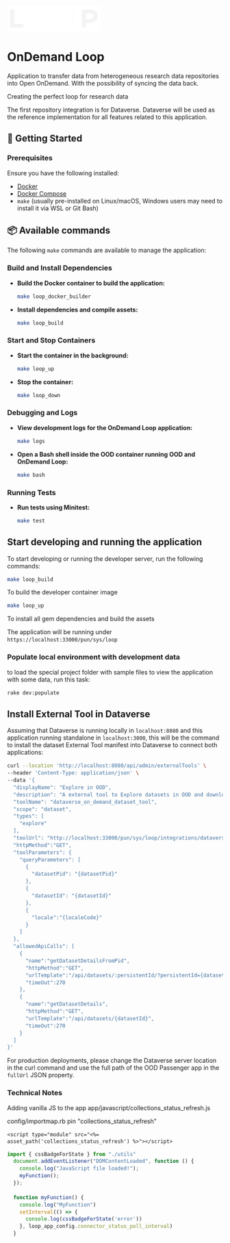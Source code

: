 ![Loop Logo](application/app/assets/images/loop_logo.png)

# OnDemand Loop


Application to transfer data from heterogeneous research data repositories into Open OnDemand. With the possibility of syncing the data back.

Creating the perfect loop for research data

The first repository integration is for Dataverse.
Dataverse will be used as the reference implementation for all features related to this application.

## 🚀 Getting Started

### Prerequisites
Ensure you have the following installed:
- [Docker](https://www.docker.com/)
- [Docker Compose](https://docs.docker.com/compose/)
- `make` (usually pre-installed on Linux/macOS, Windows users may need to install it via WSL or Git Bash)


## 📦 Available commands

The following `make` commands are available to manage the application:

### Build and Install Dependencies
- **Build the Docker container to build the application:**
  ```sh
  make loop_docker_builder
  ```
- **Install dependencies and compile assets:**
  ```sh
  make loop_build
  ```

### Start and Stop Containers
- **Start the container in the background:**
  ```sh
  make loop_up
  ```
- **Stop the container:**
  ```sh
  make loop_down
  ```

### Debugging and Logs
- **View development logs for the OnDemand Loop application:**
  ```sh
  make logs
  ```
- **Open a Bash shell inside the OOD container running OOD and OnDemand Loop:**
  ```sh
  make bash
  ```


### Running Tests
- **Run tests using Minitest:**
  ```sh
  make test
  ```
  
## Start developing and running the application

To start developing or running the developer server, run the following commands:

```sh
make loop_build
```
To build the developer container image

```sh
make loop_up
```
To install all gem dependencies and build the assets

The application will be running under `https://localhost:33000/pun/sys/loop`

### Populate local environment with development data

to load the special project folder with sample files to view the application
with some data, run this task:

```sh
rake dev:populate
```

## Install External Tool in Dataverse

Assuming that Dataverse is running locally in `localhost:8080` and this application running standalone in
`localhost:3000`, this will be the command to install the dataset External Tool manifest into Dataverse to
connect both applications:

```bash
curl --location 'http://localhost:8080/api/admin/externalTools' \
--header 'Content-Type: application/json' \
--data '{
  "displayName": "Explore in OOD",
  "description": "A external tool to Explore datasets in OOD and download their files",
  "toolName": "dataverse_on_demand_dataset_tool",
  "scope": "dataset",  
  "types": [
    "explore"
  ],
  "toolUrl": "http://localhost:33000/pun/sys/loop/integrations/dataverse/external_tool/dataset",
  "httpMethod":"GET",
  "toolParameters": {
    "queryParameters": [      
      {
        "datasetPid": "{datasetPid}"
      },
      {
        "datasetId": "{datasetId}"
      },
      {
        "locale":"{localeCode}"
      }
    ]
  },
  "allowedApiCalls": [    
    {
      "name":"getDatasetDetailsFromPid",
      "httpMethod":"GET",
      "urlTemplate":"/api/datasets/:persistentId/?persistentId={datasetPid}",
      "timeOut":270
    },
    {
      "name":"getDatasetDetails",
      "httpMethod":"GET",
      "urlTemplate":"/api/datasets/{datasetId}",
      "timeOut":270
    }
  ]
}'
```

For production deployments, please change the Dataverse server location in the curl command and use the full path of the OOD 
Passenger app in the `fullUrl` JSON property.


### Technical Notes
Adding vanilla JS to the app
app/javascript/collections_status_refresh.js

config/importmap.rb
pin "collections_status_refresh"
```erb
<script type="module" src="<%= asset_path('collections_status_refresh') %>"></script>
```

```javascript
import { cssBadgeForState } from "./utils"
  document.addEventListener("DOMContentLoaded", function () {
    console.log("JavaScript file loaded!");
    myFunction();
  });

  function myFunction() {
    console.log("MyFunction")
    setInterval(() => {
      console.log(cssBadgeForState('error'))
    }, loop_app_config.connector_status_poll_interval)
  }
```
